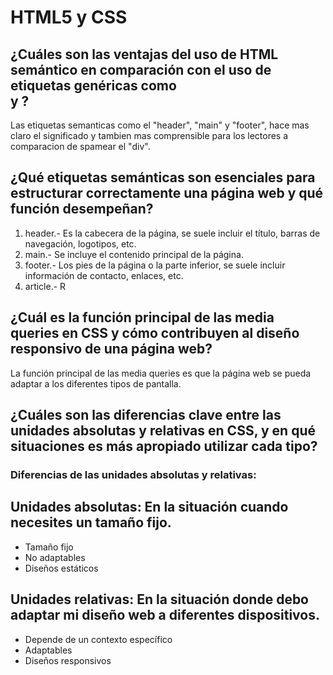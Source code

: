 # HTML5 y CSS 

##  ¿Cuáles son las ventajas del uso de HTML semántico en comparación con el uso de etiquetas genéricas como <div> y ?  

Las etiquetas semanticas como el "header", "main" y "footer", hace mas claro el significado y tambien mas comprensible para los lectores a comparacion de spamear el "div". 

## ¿Qué etiquetas semánticas son esenciales para estructurar correctamente una página web y qué función desempeñan?

1. header.- Es la cabecera de la página, se suele incluir el título, barras de navegación, logotipos, etc.
2. main.- Se incluye el contenido principal de la página. 
3. footer.- Los pies de la página o la parte inferior, se suele incluir información de contacto, enlaces, etc.
4. article.- R

## ¿Cuál es la función principal de las media queries en CSS y cómo contribuyen al diseño responsivo de una página web?

La función principal de las media queries es que la página web se pueda adaptar a los diferentes tipos de pantalla. 

## ¿Cuáles son las diferencias clave entre las unidades absolutas y relativas en CSS, y en qué situaciones es más apropiado utilizar cada tipo? 

### Diferencias de las unidades absolutas y relativas: 

## Unidades absolutas: En la situación cuando necesites un tamaño fijo.
  
  - Tamaño fijo 
  - No adaptables
  - Diseños estáticos 

## Unidades relativas: En la situación donde debo adaptar mi diseño web a diferentes dispositivos.

  - Depende de un contexto específico
  - Adaptables
  - Diseños responsivos